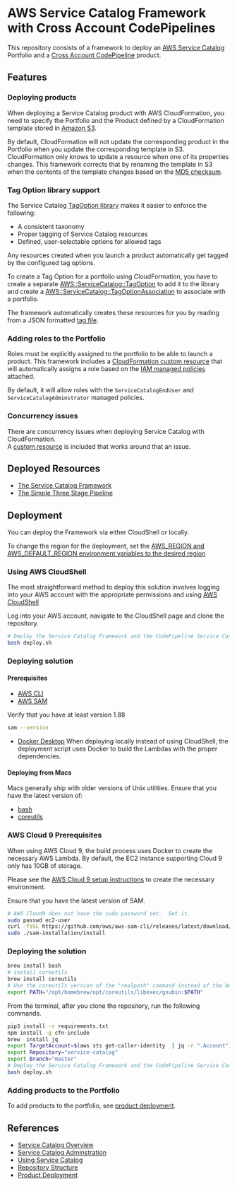# AWS Service Catalog Framework with Cross Account CodePipelines

This repository consists of a framework to deploy an [AWS Service Catalog](https://aws.amazon.com/servicecatalog/) Portfolio and a [Cross Account CodePipeline](https://github.com/karldthomas/service-catalog-framework-with-cross-account-codepipeline/tree/main/three-stage-cross-account-pipeline) product.

## Features

### Deploying products

When deploying a Service Catalog product with AWS CloudFormation, you need to specify the Portfolio and the Product defined by a CloudFormation template stored in [Amazon S3](https://aws.amazon.com/s3/).  

By default, CloudFormation will not update the corresponding product in the Portfolio
when you update the corresponding template in S3. CloudFormation only knows to update a resource when one of its properties changes.  This framework corrects that by renaming the template in S3 when the contents of the template changes based on the [MD5 checksum](https://docs.aws.amazon.com/AmazonS3/latest/userguide/checking-object-integrity.html).

### Tag Option library support

The Service Catalog [TagOption library](https://docs.aws.amazon.com/servicecatalog/latest/adminguide/tagoptions.html) makes it easier to enforce the following:

- A consistent taxonomy
- Proper tagging of Service Catalog resources
- Defined, user-selectable options for allowed tags

Any resources created when you launch a product automatically get tagged by the configured tag 
options.

To create a Tag Option for a portfolio using CloudFormation, you have to create a separate [AWS::ServiceCatalog::TagOption](https://docs.aws.amazon.com/AWSCloudFormation/latest/UserGuide/aws-resource-servicecatalog-tagoption.html) to add it to the library and create a [AWS::ServiceCatalog::TagOptionAssociation](https://docs.aws.amazon.com/AWSCloudFormation/latest/UserGuide/aws-resource-servicecatalog-tagoptionassociation.html) to associate with a portfolio. 

The framework automatically creates these resources for you by reading from a JSON formatted [tag file](./TAGGING.md).

### Adding roles to the Portfolio

Roles must be explicitly assigned to the portfolio to be able to launch a product.  This framework includes a [CloudFormation custom resource](https://docs.aws.amazon.com/AWSCloudFormation/latest/UserGuide/template-custom-resources.html) that will automatically assigns a role based on the [IAM managed policies](https://docs.aws.amazon.com/IAM/latest/UserGuide/access_policies_managed-vs-inline.html) attached. 

By default, it will allow roles with the ```ServiceCatalogEndUser``` and ```ServiceCatalogAdminstrator``` managed policies.

### Concurrency issues

There are concurrency issues when deploying Service Catalog with CloudFormation.  
A [custom resource](./components/lambdas/lmd-csr-sleep/README.md) is included that works around that an issue.

## Deployed Resources

- [The Service Catalog Framework](./FRAMEWORK_DEPLOYMENT.md)
- [The Simple Three Stage Pipeline](./CODEPIPELINE_PRODUCT.md)

## Deployment

You can deploy the Framework via either CloudShell or locally.

To change the region for the deployment, set the [AWS_REGION and AWS_DEFAULT_REGION environment variables  to the desired region](https://docs.aws.amazon.com/cli/latest/userguide/cli-configure-envvars.html)

### Using AWS CloudShell

The most straightforward method to deploy this solution involves logging into your AWS account with the appropriate permissions and using [AWS CloudShell](https://aws.amazon.com/cloudshell/)

Log into your AWS account, navigate to the CloudShell page and clone the repository.

```bash
# Deploy the Service Catalog Framework and the CodePipeline Service Catalog Product
bash deploy.sh
```

### Deploying solution

#### Prerequisites

- [AWS CLI](https://aws.amazon.com/cli/)
- [AWS SAM](https://docs.aws.amazon.com/serverless-application-model/latest/developerguide/prerequisites.html) 

Verify that you have at least version 1.88

```bash
sam --version 
```

- [Docker Desktop](https://www.docker.com/products/docker-desktop/) When deploying locally instead of using CloudShell, the deployment script uses Docker to build the Lambdas with the proper dependencies.


#### Deploying from Macs

Macs generally ship with older versions of Unix utilities.  Ensure that you have the latest version of:

- [bash](https://formulae.brew.sh/formula/bash)
- [coreutils](https://formulae.brew.sh/formula/coreutils)


### AWS Cloud 9 Prerequisites

When using AWS Cloud 9, the build process uses Docker to create the necessary AWS Lambda. 
By default, the EC2 instance supporting Cloud 9 only has 10GB of storage.

Please see the [AWS Cloud 9 setup instructions](./CLOUD9_SETUP.md) to create the necessary environment.


Ensure that you have the latest version of SAM.

```bash
# AWS Cloud9 does not have the sudo password set.  Set it.
sudo passwd ec2-user
curl -fsSL https://github.com/aws/aws-sam-cli/releases/latest/download/aws-sam-cli-linux-x86_64.zip --output aws-sam-cli-linux-x86_64.zip
sudo ./sam-installation/install

```


### Deploying the solution

```bash
brew install bash
# install coreutils
brew install coreutils
# Use the coreutils version of the "realpath" command instead of the built in version
export PATH="/opt/homebrew/opt/coreutils/libexec/gnubin:$PATH"
```

From the terminal, after you clone the repository, run the following commands.

```bash
pip3 install -r requirements.txt
npm install -g cfn-include
brew  install jq
export TargetAccount=$(aws sts get-caller-identity  | jq -r ".Account")
export Repository="service-catalog"
export Branch="master"
# Deploy the Service Catalog Framework and the CodePipeline Service Catalog Product
bash deploy.sh
```

### Adding products to the Portfolio

To add products to the portfolio, see [product deployment](./PRODUCT_DEPLOYMENT.md).

## References

- [Service Catalog Overview](./SERVICE_CATALOG_OVERVIEW.md)
- [Service Catalog Adminstration](./SERVICE_CATALOG_ADMINSTRATION_OVERVIEW.md)
- [Using Service Catalog](./USING_SERVICE_CATALOG.md)
- [Repository Structure](./REPOSITORY_STRUCTURE.md) 
- [Product Deployment](./PRODUCT_DEPLOYMENT.md)
